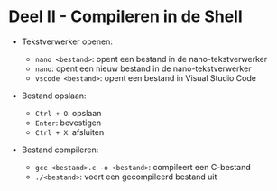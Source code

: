 # Deel II - Compileren in de Shell

* Tekstverwerker openen:
    * `nano <bestand>`: opent een bestand in de nano-tekstverwerker
    * `nano`: opent een nieuw bestand in de nano-tekstverwerker
    * `vscode <bestand>`: opent een bestand in Visual Studio Code

* Bestand opslaan:
    * `Ctrl + O`: opslaan
    * `Enter`: bevestigen
    * `Ctrl + X`: afsluiten

* Bestand compileren:
    * `gcc <bestand>.c -o <bestand>`: compileert een C-bestand
    * `./<bestand>`: voert een gecompileerd bestand uit